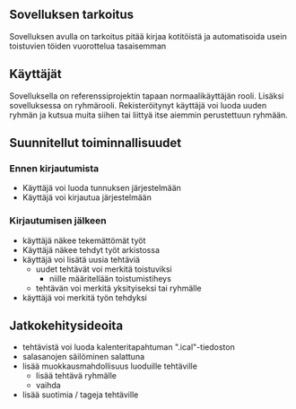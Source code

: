 ## Sovelluksen tarkoitus
Sovelluksen avulla on tarkoitus pitää kirjaa kotitöistä ja automatisoida usein toistuvien töiden vuorottelua tasaisemman 

## Käyttäjät
Sovelluksella on referenssiprojektin tapaan normaalikäyttäjän rooli. Lisäksi sovelluksessa on ryhmärooli. Rekisteröitynyt käyttäjä voi luoda uuden ryhmän ja kutsua muita siihen tai liittyä itse aiemmin perustettuun ryhmään.

## Suunnitellut toiminnallisuudet
### Ennen kirjautumista
* Käyttäjä voi luoda tunnuksen järjestelmään
* Käyttäjä voi kirjautua järjestelmään

### Kirjautumisen jälkeen
* käyttäjä näkee tekemättömät työt
* Käyttäjä näkee tehdyt työt arkistossa
* käyttäjä voi lisätä uusia tehtäviä
    * uudet tehtävät voi merkitä toistuviksi
        * niille määritellään toistumistiheys
    * tehtävän voi merkitä yksityiseksi tai ryhmälle
* käyttäjä voi merkitä työn tehdyksi

## Jatkokehitysideoita
* tehtävistä voi luoda kalenteritapahtuman ".ical"-tiedoston
* salasanojen säilöminen salattuna
* lisää muokkausmahdollisuus luoduille tehtäville
    * lisää tehtävä ryhmälle
    * vaihda 
* lisää suotimia / tageja tehtäville